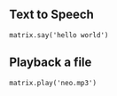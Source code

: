 ## Text to Speech
```
matrix.say('hello world')
```

## Playback a file
```
matrix.play('neo.mp3')
```
